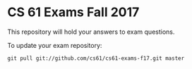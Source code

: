 CS 61 Exams Fall 2017
=====================
This repository will hold your answers to exam questions.

To update your exam repository:

    git pull git://github.com/cs61/cs61-exams-f17.git master
